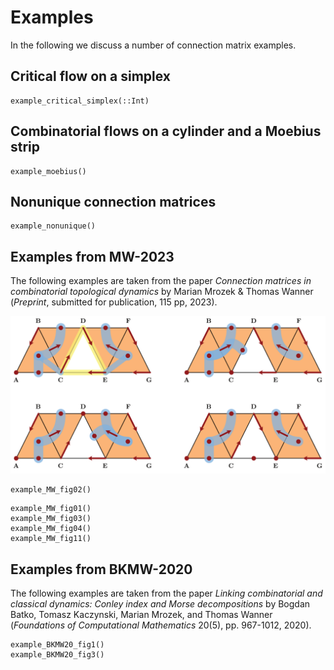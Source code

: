 # Examples

In the following we discuss a number of connection matrix examples.

## Critical flow on a simplex

```@docs
example_critical_simplex(::Int)
```

## Combinatorial flows on a cylinder and a Moebius strip

```@docs
example_moebius()
```

## Nonunique connection matrices

```@docs
example_nonunique()
```

## Examples from MW-2023

The following examples are taken from the paper
*Connection matrices in combinatorial topological dynamics*
by Marian Mrozek & Thomas Wanner (*Preprint*, submitted for
publication, 115 pp, 2023).

![Four sample combinatorial vector fields](assets/examples/connectionex.png)

```@docs
example_MW_fig02()
```

```@docs
example_MW_fig01()
example_MW_fig03()
example_MW_fig04()
example_MW_fig11()
```

## Examples from BKMW-2020

The following examples are taken from the paper *Linking combinatorial
and classical dynamics: Conley index and Morse decompositions* by
Bogdan Batko, Tomasz Kaczynski, Marian Mrozek, and Thomas Wanner
(*Foundations of Computational Mathematics* 20(5), pp. 967-1012, 2020).

```@docs
example_BKMW20_fig1()
example_BKMW20_fig3()
```

